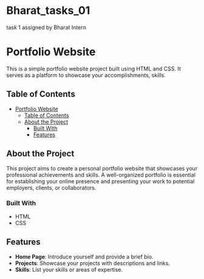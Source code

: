 # Bharat_tasks_01
task 1 assigned by Bharat Intern 
# Portfolio Website

This is a simple portfolio website project built using HTML and CSS. It serves as a platform to showcase your accomplishments, skills.

## Table of Contents

- [Portfolio Website](#portfolio-website)
  - [Table of Contents](#table-of-contents)
  - [About the Project](#about-the-project)
    - [Built With](#built-with)
    - [Features](#Features)

## About the Project

This project aims to create a personal portfolio website that showcases your professional achievements and skills. A well-organized portfolio is essential for establishing your online presence and presenting your work to potential employers, clients, or collaborators.

### Built With

- HTML
- CSS


## Features

- **Home Page**: Introduce yourself and provide a brief bio.
- **Projects**: Showcase your projects with descriptions and links.
- **Skills**: List your skills or areas of expertise.

